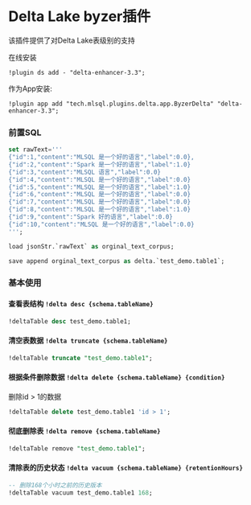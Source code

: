 # Delta Lake byzer插件

该插件提供了对Delta Lake表级别的支持

在线安装
```
!plugin ds add - "delta-enhancer-3.3";
```

作为App安装:

```
!plugin app add "tech.mlsql.plugins.delta.app.ByzerDelta" "delta-enhancer-3.3";
```

### 前置SQL
```sql
set rawText='''
{"id":1,"content":"MLSQL 是一个好的语言","label":0.0},
{"id":2,"content":"Spark 是一个好的语言","label":1.0}
{"id":3,"content":"MLSQL 语言","label":0.0}
{"id":4,"content":"MLSQL 是一个好的语言","label":0.0}
{"id":5,"content":"MLSQL 是一个好的语言","label":1.0}
{"id":6,"content":"MLSQL 是一个好的语言","label":0.0}
{"id":7,"content":"MLSQL 是一个好的语言","label":0.0}
{"id":8,"content":"MLSQL 是一个好的语言","label":1.0}
{"id":9,"content":"Spark 好的语言","label":0.0}
{"id":10,"content":"MLSQL 是一个好的语言","label":0.0}
''';

load jsonStr.`rawText` as orginal_text_corpus;

save append orginal_text_corpus as delta.`test_demo.table1`;
```

###  基本使用

#### 查看表结构 `!delta desc {schema.tableName}` 
```sql
!deltaTable desc test_demo.table1;
```

#### 清空表数据 `!delta truncate {schema.tableName}`
```sql
!deltaTable truncate "test_demo.table1";
```

#### 根据条件删除数据 `!delta delete {schema.tableName} {condition}`
删除id > 1的数据
```sql
!deltaTable delete test_demo.table1 'id > 1';
```

#### 彻底删除表 `!delta remove {schema.tableName}`
```sql
!deltaTable remove "test_demo.table1";
```

#### 清除表的历史状态 `!delta vacuum {schema.tableName} {retentionHours}`
```sql
-- 删除168个小时之前的历史版本
!deltaTable vacuum test_demo.table1 168;
```

